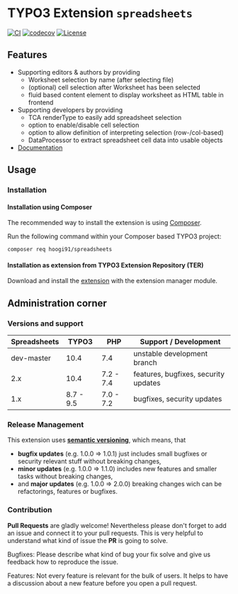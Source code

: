 # TYPO3 Extension ``spreadsheets``

[![CI](https://github.com/hoogi91/spreadsheets/workflows/CI/badge.svg?event=push)](https://github.com/hoogi91/spreadsheets/actions?query=workflow%3ACI)
[![codecov](https://codecov.io/gh/hoogi91/spreadsheets/branch/develop/graph/badge.svg)](https://codecov.io/gh/hoogi91/spreadsheets)
[![License](https://poser.pugx.org/hoogi91/spreadsheets/license)](https://packagist.org/packages/hoogi91/spreadsheets)

## Features

* Supporting editors & authors by providing
	* Worksheet selection by name (after selecting file)
	* (optional) cell selection after Worksheet has been selected
	* fluid based content element to display worksheet as HTML table in frontend
* Supporting developers by providing
	* TCA renderType to easily add spreadsheet selection
	* option to enable/disable cell selection
	* option to allow definition of interpreting selection (row-/col-based)
	* DataProcessor to extract spreadsheet cell data into usable objects
* [Documentation][1]

## Usage

### Installation

#### Installation using Composer

The recommended way to install the extension is using [Composer][2].

Run the following command within your Composer based TYPO3 project:

```
composer req hoogi91/spreadsheets
```

#### Installation as extension from TYPO3 Extension Repository (TER)

Download and install the [extension][3] with the extension manager module.

## Administration corner

### Versions and support

| Spreadsheets | TYPO3       | PHP       | Support / Development                   |
| ------------ | ----------- | ----------|---------------------------------------- |
| dev-master   | 10.4        | 7.4       | unstable development branch             |
| 2.x          | 10.4        | 7.2 - 7.4 | features, bugfixes, security updates    |
| 1.x          | 8.7 - 9.5   | 7.0 - 7.2 | bugfixes, security updates              |

### Release Management

This extension uses [**semantic versioning**][4], which means, that
* **bugfix updates** (e.g. 1.0.0 => 1.0.1) just includes small bugfixes or security relevant stuff without breaking changes,
* **minor updates** (e.g. 1.0.0 => 1.1.0) includes new features and smaller tasks without breaking changes,
* and **major updates** (e.g. 1.0.0 => 2.0.0) breaking changes wich can be refactorings, features or bugfixes.

### Contribution

**Pull Requests** are gladly welcome! Nevertheless please don't forget to add an issue and connect it to your pull requests. This
is very helpful to understand what kind of issue the **PR** is going to solve.

Bugfixes: Please describe what kind of bug your fix solve and give us feedback how to reproduce the issue.

Features: Not every feature is relevant for the bulk of users. It helps to have a discussion about a new feature before you open a pull request.

[1]: https://docs.typo3.org/p/hoogi91/spreadsheets/master/en-us/
[2]: https://getcomposer.org/
[3]: https://extensions.typo3.org/extension/spreadsheets
[4]: https://semver.org/
